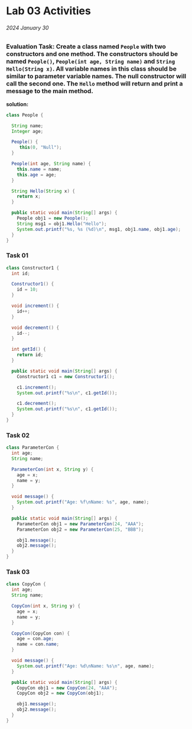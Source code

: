 # Lab 03 Activities
###### 2024 January 30

### Evaluation Task: Create a class named `People` with two constructors and one method. The constructors should be named `People()`, `People(int age, String name)` and `String Hello(String x)`. All variable names in this class should be similar to parameter variable names. The null constructor will call the second one. The `Hello` method will return and print a message to the main method.


**solution:**

```java
class People {

  String name;
  Integer age;

  People() {
     this(0, "Null");
  }

  People(int age, String name) {
    this.name = name;
    this.age = age;
  }

  String Hello(String x) {
    return x;
  }

  public static void main(String[] args) {
    People obj1 = new People();
    String msg1 = obj1.Hello("Hello");
    System.out.printf("%s, %s (%d)\n", msg1, obj1.name, obj1.age);
  }
}
```


### Task 01
```java
class Constructor1 {
  int id;

  Constructor1() {
    id = 10;
  }

  void increment() {
    id++;
  }

  void decrement() {
    id--;
  }

  int getId() {
    return id;
  }

  public static void main(String[] args) {
    Constructor1 c1 = new Constructor1();

    c1.increment();
    System.out.printf("%s\n", c1.getId());

    c1.decrement();
    System.out.printf("%s\n", c1.getId());
  }
}
```

### Task 02
```java
class ParameterCon {
  int age;
  String name;

  ParameterCon(int x, String y) {
    age = x;
    name = y;
  }

  void message() {
    System.out.printf("Age: %f\nName: %s", age, name);
  }

  public static void main(String[] args) {
    ParameterCon obj1 = new ParameterCon(24, "AAA");
    ParameterCon obj2 = new ParameterCon(25, "BBB");

    obj1.message();
    obj2.message();
  }
}
```
### Task 03

```java
class CopyCon {
  int age;
  String name;

  CopyCon(int x, String y) {
    age = x;
    name = y;
  }

  CopyCon(CopyCon con) {
    age = con.age;
    name = con.name;
  }

  void message() {
    System.out.printf("Age: %d\nName: %s\n", age, name);
  }

  public static void main(String[] args) {
    CopyCon obj1 = new CopyCon(24, "AAA");
    CopyCon obj2 = new CopyCon(obj1);

    obj1.message();
    obj2.message();
  }
}
```